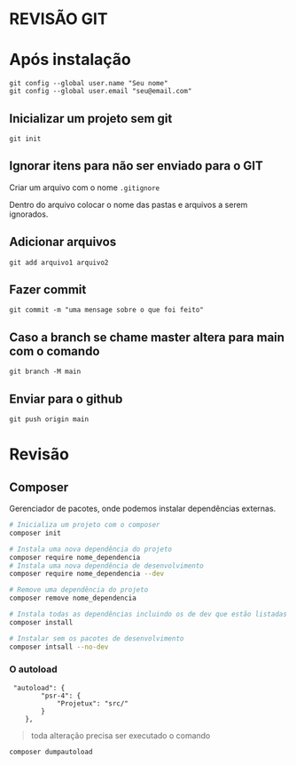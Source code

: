 # REVISÃO GIT

# Após instalação

```
git config --global user.name "Seu nome"
git config --global user.email "seu@email.com"
```

## Inicializar um projeto sem git

```
git init
```


## Ignorar itens para não ser enviado para o GIT

Criar um arquivo com o nome `.gitignore`

Dentro do arquivo colocar o nome das pastas e arquivos a serem ignorados.

## Adicionar arquivos

```
git add arquivo1 arquivo2
```

## Fazer commit

```
git commit -m "uma mensage sobre o que foi feito"
```

## Caso a branch se chame master altera para main com o comando
```
git branch -M main
```
## Enviar para o github

```
git push origin main
```

# Revisão
## Composer 
Gerenciador de pacotes, onde podemos instalar dependências externas.

```bash
# Inicializa um projeto com o composer
composer init
```

```bash
# Instala uma nova dependência do projeto
composer require nome_dependencia
# Instala uma nova dependência de desenvolvimento
composer require nome_dependencia --dev
```

```bash
# Remove uma dependência do projeto
composer remove nome_dependencia
```

```bash
# Instala todas as dependências incluindo os de dev que estão listadas no composer.json
composer install

# Instalar sem os pacotes de desenvolvimento
composer intsall --no-dev
```

### O autoload

```
 "autoload": {
        "psr-4": {
            "Projetux": "src/"
        }
    },
```

> toda alteração precisa ser executado o comando
```bash
composer dumpautoload
```